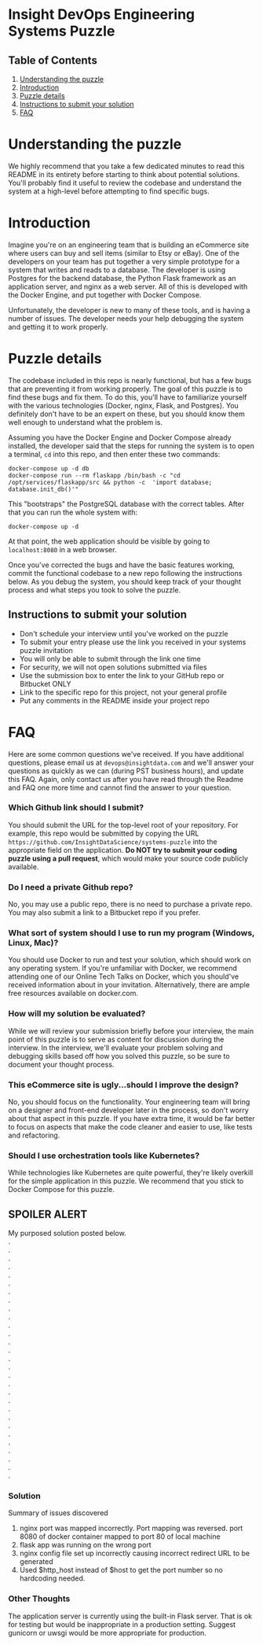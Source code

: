 # Insight DevOps Engineering Systems Puzzle

## Table of Contents
1. [Understanding the puzzle](README.md#understanding-the-puzzle)
2. [Introduction](README.md#introduction)
3. [Puzzle details](README.md#puzzle-details)
4. [Instructions to submit your solution](README.md#instructions-to-submit-your-solution)
5. [FAQ](README.md#faq)

# Understanding the puzzle

We highly recommend that you take a few dedicated minutes to read this README in its entirety before starting to think about potential solutions. You'll probably find it useful to review the codebase and understand the system at a high-level before attempting to find specific bugs.

# Introduction

Imagine you're on an engineering team that is building an eCommerce site where users can buy and sell items (similar to Etsy or eBay). One of the developers on your team has put together a very simple prototype for a system that writes and reads to a database. The developer is using Postgres for the backend database, the Python Flask framework as an application server, and nginx as a web server. All of this is developed with the Docker Engine, and put together with Docker Compose.

Unfortunately, the developer is new to many of these tools, and is having a number of issues. The developer needs your help debugging the system and getting it to work properly.

# Puzzle details

The codebase included in this repo is nearly functional, but has a few bugs that are preventing it from working properly. The goal of this puzzle is to find these bugs and fix them. To do this, you'll have to familiarize yourself with the various technologies (Docker, nginx, Flask, and Postgres). You definitely don't have to be an expert on these, but you should know them well enough to understand what the problem is.

Assuming you have the Docker Engine and Docker Compose already installed, the developer said that the steps for running the system is to open a terminal, `cd` into this repo, and then enter these two commands:

    docker-compose up -d db
    docker-compose run --rm flaskapp /bin/bash -c "cd /opt/services/flaskapp/src && python -c  'import database; database.init_db()'"

This "bootstraps" the PostgreSQL database with the correct tables. After that you can run the whole system with:

    docker-compose up -d

At that point, the web application should be visible by going to `localhost:8080` in a web browser. 

Once you've corrected the bugs and have the basic features working, commit the functional codebase to a new repo following the instructions below. As you debug the system, you should keep track of your thought process and what steps you took to solve the puzzle.

## Instructions to submit your solution
* Don't schedule your interview until you've worked on the puzzle 
* To submit your entry please use the link you received in your systems puzzle invitation
* You will only be able to submit through the link one time
* For security, we will not open solutions submitted via files
* Use the submission box to enter the link to your GitHub repo or Bitbucket ONLY
* Link to the specific repo for this project, not your general profile
* Put any comments in the README inside your project repo

# FAQ

Here are some common questions we've received. If you have additional questions, please email us at `devops@insightdata.com` and we'll answer your questions as quickly as we can (during PST business hours), and update this FAQ. Again, only contact us after you have read through the Readme and FAQ one more time and cannot find the answer to your question.

### Which Github link should I submit?
You should submit the URL for the top-level root of your repository. For example, this repo would be submitted by copying the URL `https://github.com/InsightDataScience/systems-puzzle` into the appropriate field on the application. **Do NOT try to submit your coding puzzle using a pull request**, which would make your source code publicly available.

### Do I need a private Github repo?
No, you may use a public repo, there is no need to purchase a private repo. You may also submit a link to a Bitbucket repo if you prefer.

### What sort of system should I use to run my program (Windows, Linux, Mac)?
You should use Docker to run and test your solution, which should work on any operating system. If you're unfamiliar with Docker, we recommend attending one of our Online Tech Talks on Docker, which you should've received information about in your invitation. Alternatively, there are ample free resources available on docker.com.

### How will my solution be evaluated?
While we will review your submission briefly before your interview, the main point of this puzzle is to serve as content for discussion during the interview. In the interview, we'll evaluate your problem solving and debugging skills based off how you solved this puzzle, so be sure to document your thought process.

### This eCommerce site is ugly...should I improve the design?  
No, you should focus on the functionality. Your engineering team will bring on a designer and front-end developer later in the process, so don't worry about that aspect in this puzzle. If you have extra time, it would be far better to focus on aspects that make the code cleaner and easier to use, like tests and refactoring.

### Should I use orchestration tools like Kubernetes?
While technologies like Kubernetes are quite powerful, they're likely overkill for the simple application in this puzzle. We recommend that you stick to Docker Compose for this puzzle.


## SPOILER ALERT
My purposed solution posted below.      
.         
.         
.         
.         
.        
.        
.          
.          
.        
.        
.          
.          
.         
.        
.        
.          
.          
.        
.        
.          
.          
.         
.        
.        
.          
.          
.        
.        
.          
### Solution
Summary of issues discovered
1) nginx port was mapped incorrectly. Port mapping was reversed.  port 8080 of docker container mapped to port 80 of local machine
2) flask app was running on the wrong port
3) nginx config file set up incorrectly causing incorrect redirect URL to be generated
4) Used $http\_host instead of $host to get the port number so no hardcoding needed.

### Other Thoughts
The application server is currently using the built-in Flask server.  That is ok for testing but would be inappropriate in a production setting.  Suggest gunicorn or uwsgi would be more appropriate for production.
